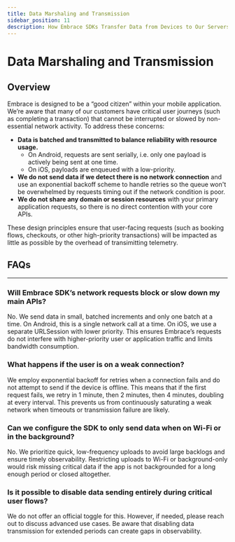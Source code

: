 ```yaml
---
title: Data Marshaling and Transmission
sidebar_position: 11
description: How Embrace SDKs Transfer Data from Devices to Our Servers
---
```


# Data Marshaling and Transmission

## Overview

Embrace is designed to be a “good citizen” within your mobile application. We’re aware that many of our customers have critical user journeys (such as completing a transaction) that cannot be interrupted or slowed by non-essential network activity. To address these concerns:

- **Data is batched and transmitted to balance reliability with resource usage.**
  - On Android, requests are sent serially, i.e. only one payload is actively being sent at one time.
  - On iOS, payloads are enqueued with a low-priority.
- **We do not send data if we detect there is no network connection** and use an exponential backoff scheme to handle retries so the queue won't be overwhelmed by requests timing out if the network condition is poor.
- **We do not share any domain or session resources** with your primary application requests, so there is no direct contention with your core APIs.

These design principles ensure that user-facing requests (such as booking flows, checkouts, or other high-priority transactions) will be impacted as little as possible by the overhead of transimitting telemetry.

## FAQs

---

### **Will Embrace SDK’s network requests block or slow down my main APIs?**

No. We send data in small, batched increments and only one batch at a time. On Android, this is a single network call at a time. On iOS, we use a separate URLSession with lower priority. This ensures Embrace’s requests do not interfere with higher-priority user or application traffic and limits bandwidth consumption.

### **What happens if the user is on a weak connection?**

We employ exponential backoff for retries when a connection fails and do not attempt to send if the device is offline. This means that if the first request fails, we retry in 1 minute, then 2 minutes, then 4 minutes, doubling at every interval. This prevents us from continuously saturating a weak network when timeouts or transmission failure are likely.

### **Can we configure the SDK to only send data when on Wi-Fi or in the background?**

No. We prioritize quick, low-frequency uploads to avoid large backlogs and ensure timely observability. Restricting uploads to Wi-Fi or background-only would risk missing critical data if the app is not backgrounded for a long enough period or closed altogether.

### **Is it possible to disable data sending entirely during critical user flows?**

We do not offer an official toggle for this. However, if needed, please reach out to discuss advanced use cases. Be aware that disabling data transmission for extended periods can create gaps in observability.
